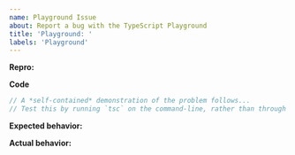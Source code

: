 ```yaml
---
name: Playground Issue
about: Report a bug with the TypeScript Playground
title: 'Playground: '
labels: 'Playground'
---
```


<!-- Summary -->

<!-- Screenshot -->

<!-- Drag a screenshot image inbetween these ^ -->

<!-- Bug Report -->

**Repro:**

**Code**

```ts
// A *self-contained* demonstration of the problem follows...
// Test this by running `tsc` on the command-line, rather than through another build tool such as Gulp, Webpack, etc.
```

**Expected behavior:**

**Actual behavior:**
